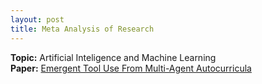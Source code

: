 ```yaml
---
layout: post
title: Meta Analysis of Research
---
```

**Topic:** Artificial Inteligence and Machine Learning  
**Paper:** [Emergent Tool Use From Multi-Agent Autocurricula](https://arxiv.org/pdf/1909.07528.pdf)
